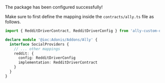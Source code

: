 The package has been configured successfully!

Make sure to first define the mapping inside the `contracts/ally.ts` file as follows.

```ts
import { RedditDriverContract, RedditDriverConfig } from 'ally-custom-driver/build/standalone'

declare module '@ioc:Adonis/Addons/Ally' {
  interface SocialProviders {
    // ... other mappings
    reddit: {
      config: RedditDriverConfig
      implementation: RedditDriverContract
    }
  }
}
```
